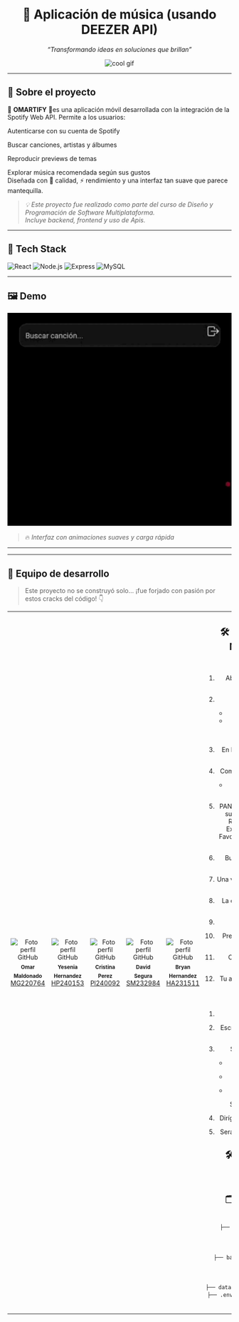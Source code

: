 <h1 align="center">🚀 Aplicación de música (usando DEEZER API)</h1>
<p align="center"><em>“Transformando ideas en soluciones que brillan”</em></p>

<p align="center">
  <img src="https://media.giphy.com/media/v1.Y2lkPTc5MGI3NjExZGQ4ZTQ5OTRmZWZlN2NmMDA1NDViZTYxNjU2YjIwOTYzN2YwZDUwMyZjdD1n/f9k1tV7HyORcngKF8v/giphy.gif" alt="cool gif" width="30" height="20"/>
</p>

---

## 🧠 Sobre el proyecto

🎵 **OMARTIFY**  🎵es una aplicación móvil desarrollada con la integración de la Spotify Web API.
Permite a los usuarios:

Autenticarse con su cuenta de Spotify

Buscar canciones, artistas y álbumes

Reproducir previews de temas

Explorar música recomendada según sus gustos  
Diseñada con 💎 calidad, ⚡ rendimiento y una interfaz tan suave que parece mantequilla.

> _💡 Este proyecto fue realizado como parte del curso de Diseño y Programación de Software Multiplataforma._  
> _Incluye backend, frontend y uso de Apis._

---

## 🚨 Tech Stack

![React](https://img.shields.io/badge/-React-61DAFB?logo=react&logoColor=white&style=for-the-badge)
![Node.js](https://img.shields.io/badge/-Node.js-339933?logo=node.js&logoColor=white&style=for-the-badge)
![Express](https://img.shields.io/badge/-Express.js-000000?logo=express&logoColor=white&style=for-the-badge)
![MySQL](https://img.shields.io/badge/-MySQL-4479A1?logo=mysql&logoColor=white&style=for-the-badge)

---

## 🖼️ Demo

<p align="center">
  <img src="https://github.com/bryanwii/PROYECTO_CATEDRA_DPS/blob/demo/Demo%20(online-video-cutter.com).gif" alt="demo gif" width="600" />
</p>

> 🔥 *Interfaz con animaciones suaves y carga rápida*

---

---

## 🎨 Equipo de desarrollo

> Este proyecto no se construyó solo... ¡fue forjado con pasión por estos cracks del código! 👇

<table align="center">
  <tr>
     </td>
    <td align="center">
      <img src="https://github.com/OmarArturoGG.png" width="100px;" alt="Foto perfil GitHub"/>
      <br />
      <sub><b>Omar Maldonado</b></sub><br/>
      <a href="https://github.com/OmarArturoGG" target="_blank">MG220764</a>
    </td>
    <td align="center">
      <img src="https://github.com/Yesi-Hernandez.png" width="100px;" alt="Foto perfil GitHub"/>
      <br />
      <sub><b>Yesenia Hernandez</b></sub><br/>
      <a href="https://github.com/Yesi-Hernandez" target="_blank">HP240153</a>
    </td>
  <td align="center">
      <img src="https://github.com/Cristina-Lue.png" width="100px;" alt="Foto perfil GitHub"/>
      <br />
      <sub><b>Cristina Perez</b></sub><br/>
      <a href="https://github.com/Cristina-Lue" target="_blank">Pl240092</a>
    </td>
    <td align="center">
      <img src="https://github.com/Isaaasanchezz123.png" width="100px;" alt="Foto perfil GitHub"/>
      <br />
      <sub><b>David Segura</b></sub><br/>
      <a href="https://github.com/Isaaasanchezz123" target="_blank">SM232984</a>
    </td>
     <td align="center">
      <img src="https://github.com/bryanwii.png" width="100px;" alt="Foto perfil GitHub"/>
      <br />
      <sub><b>Bryan Hernandez</b></sub><br/>
      <a href="https://github.com/bryanwii" target="_blank">HA231511</a>
    </td>
     <td align="center">
     
     

## 🛠️ Instrucciones para Probar Nuevas Funcionalidades
Pasos para Iniciar Sesión:
1. Abre la aplicación con expo  y encontrarás la **pantalla de Inicio de Sesión**.  
2. Ingresa tus credenciales:  
   - Usuario (nombre de usuario registrado).  
   - Contraseña (asegúrate de que esté escrita correctamente).  
Pasos para Registrarse (Nuevos Usuarios):  
1. En la pantalla de Inicio de Sesión, selecciona la opción registrarse.  
2. Completa el formulario con los siguientes datos:  
   - Nombre de usuario.  
    -Contraseña segura.    
3. PANTALLA PRINCIPAL
Al ingresar, verás:
•	Barra superior: Búsqueda.
•	Menú inferior:
o	Inicio: Recomendaciones y novedades.
o	Buscar: Explorar música por género, artista o lista.
o	Favoritos: Tus canciones y playlists guardadas.
o	Audio: Grabar o reproducir notas de voz

1. Busca la canción que deseas guardar (usa la función "Buscar" si es necesario).  
2. Una vez que la encuentres, haz clic en el botón de "🌟" (estrella ) o en "Añadir a Favoritos".  
3. La canción se guardará automáticamente en tu lista de favoritos.
1. Haz clic en "Audio" en la barra inferior.  
2. Presiona el botón "Grabar" (micrófono blanco) para comenzar.  
3. Cuando termines, presiona "Detener” para finalizar la grabación.  
4. Tu audio se guardará automáticamente y podrás reproducirlo.  

Pasos para Buscar:
1. Haz clic en "Buscar" en la barra inferior.  
2. Escribe el nombre de la canción, artista o álbum en el campo de búsqueda.  
3. Selecciona el resultado que desees para:  
   - Reproducir la canción.  
   - Añadirla a Favoritos.  
   - Explorar más canciones del mismo artista.

     Si deseas cerrar sección , sigue estos pasos:  

1.	Dirígete al icono de puerta con flecha y después 
2.	Serás redirigido a la pantalla de inicio de sesión.  




## 🛠️ Herramientas utilizadas
REACT NATIVE Y API DEEZER

## 🗂️ Estructura del proyecto

```bash
NombreDelProyecto/
├── frontend/          # Aplicación React
│   ├── src/
│   │   ├── components/
│   │   └── pages/
├── backend/           # API REST con Express
│   ├── controllers/
│   ├── routes/
│   └── config/
├── database/          # Script y estructura de BD
├── .env               # Configuración de entorno
├── README.md          
